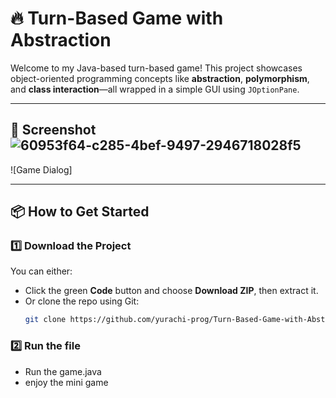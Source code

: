 # 🔥 Turn-Based Game with Abstraction

Welcome to my Java-based turn-based game! This project showcases object-oriented programming concepts like **abstraction**, **polymorphism**, and **class interaction**—all wrapped in a simple GUI using `JOptionPane`.

---

## 📸 Screenshot![60953f64-c285-4bef-9497-2946718028f5](https://github.com/user-attachments/assets/a9631d04-0b02-42c2-a936-2b3f9c462652)


![Game Dialog]

---

## 📦 How to Get Started

### 1️⃣ Download the Project
You can either:
- Click the green **Code** button and choose **Download ZIP**, then extract it.
- Or clone the repo using Git:
  ```bash
  git clone https://github.com/yurachi-prog/Turn-Based-Game-with-Abstraction.git

 ### 2️⃣ Run the file
 - Run the game.java
 - enjoy the mini game
